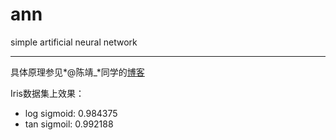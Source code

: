 # ann
simple artificial neural network
****
具体原理参见*@陈靖_*同学的[博客](http://blog.csdn.net/zhongkejingwang/article/details/44514073)

Iris数据集上效果：
+ log sigmoid: 0.984375
+ tan sigmoil: 0.992188
